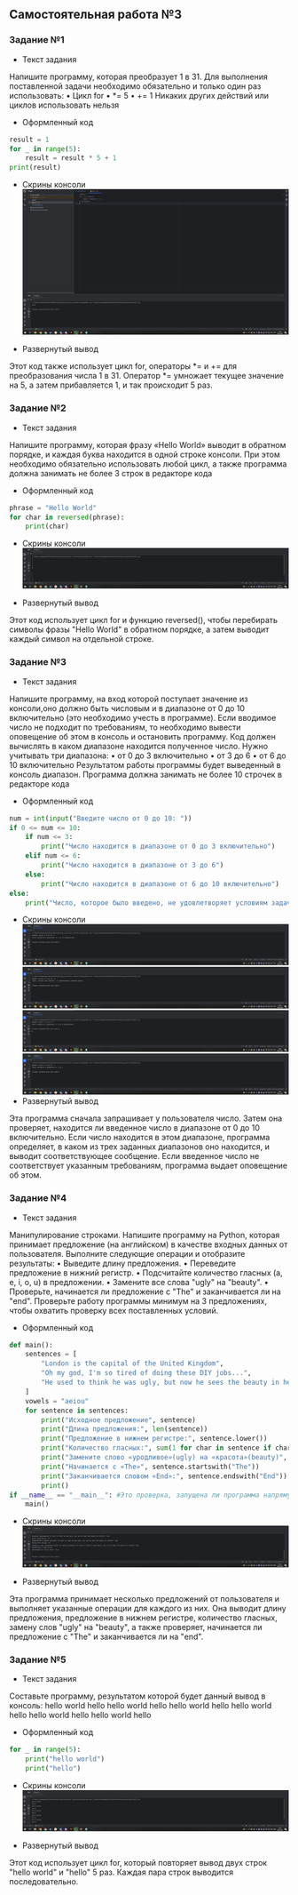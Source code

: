 ## Самостоятельная работа №3

### Задание №1
- Текст задания

Напишите программу, которая преобразует 1 в 31.
Для выполнения поставленной задачи необходимо обязательно и
только один раз использовать:
• Цикл for
• *= 5
• += 1
Никаких других действий или циклов использовать нельзя

- Оформленный код

```python
result = 1
for _ in range(5):
    result = result * 5 + 1
print(result)
```

- Скрины консоли
  ![img_3_1.png](https://github.com/xsadsenpai/py_practice/blob/lab3/pic/img_3_1.png)

- Развернутый вывод

Этот код также использует цикл for, операторы *= и += для преобразования числа 1 в 31. Оператор *= умножает текущее значение на 5, а затем прибавляется 1, и так происходит 5 раз.

### Задание №2
- Текст задания

Напишите программу, которая фразу «Hello World» выводит в обратном порядке, и каждая буква находится в одной строке консоли. При этом необходимо обязательно использовать любой цикл, а также программа должна занимать не более 3 строк в редакторе кода

- Оформленный код

```python
phrase = "Hello World"
for char in reversed(phrase):
    print(char)
```

- Скрины консоли
  ![img_3_2.png](https://github.com/xsadsenpai/py_practice/blob/lab3/pic/img_3_2.png)

- Развернутый вывод

Этот код использует цикл for и функцию reversed(), чтобы перебирать символы фразы "Hello World" в обратном порядке, а затем выводит каждый символ на отдельной строке.

### Задание №3
- Текст задания

Напишите программу, на вход которой поступает значение из консоли,оно должно быть числовым и в диапазоне от 0 до 10 включительно (это необходимо учесть в программе). Если вводимое число не подходит по требованиям, то необходимо вывести оповещение об этом в консоль и остановить программу. Код должен вычислять в каком диапазоне находится полученное число. Нужно учитывать три диапазона:
• от 0 до 3 включительно
• от 3 до 6
• от 6 до 10 включительно
Результатом работы программы будет выведенный в консоль диапазон. Программа должна занимать не более 10 строчек в редакторе кода

- Оформленный код

```python
num = int(input("Введите число от 0 до 10: "))
if 0 <= num <= 10:
    if num <= 3:
        print("Число находится в диапазоне от 0 до 3 включительно")
    elif num <= 6:
        print("Число находится в диапазоне от 3 до 6")
    else:
        print("Число находится в диапазоне от 6 до 10 включительно")
else:
    print("Число, которое было введено, не удовлетворяет условиям задачи.")
```

- Скрины консоли
  ![img_3_3.png](https://github.com/xsadsenpai/py_practice/blob/lab3/pic/img_3_3.png)
  ![img_3_3_1.png](https://github.com/xsadsenpai/py_practice/blob/lab3/pic/img_3_3_1.png)
  ![img_3_3_2.png](https://github.com/xsadsenpai/py_practice/blob/lab3/pic/img_3_3_2.png)
  ![img_3_3_3.png](https://github.com/xsadsenpai/py_practice/blob/lab3/pic/img_3_3_3.png)
- Развернутый вывод

Эта программа сначала запрашивает у пользователя число. Затем она проверяет, находится ли введенное число в диапазоне от 0 до 10 включительно. Если число находится в этом диапазоне, программа определяет, в каком из трех заданных диапазонов оно находится, и выводит соответствующее сообщение. Если введенное число не соответствует указанным требованиям, программа выдает оповещение об этом.

### Задание №4
- Текст задания

Манипулирование строками. Напишите программу на Python, которая принимает предложение (на английском) в качестве входных данных от пользователя. Выполните следующие операции и отобразите результаты:
• Выведите длину предложения.
• Переведите предложение в нижний регистр.
• Подсчитайте количество гласных (a, e, i, o, u) в предложении.
• Замените все слова "ugly" на "beauty".
• Проверьте, начинается ли предложение с "The" и заканчивается ли на "end".
Проверьте работу программы минимум на 3 предложениях, чтобы охватить проверку всех поставленных условий.
- Оформленный код

```python
def main():
    sentences = [
        "London is the capital of the United Kingdom",
        "Oh my god, I'm so tired of doing these DIY jobs...",
        "He used to think he was ugly, but now he sees the beauty in herself. End"
    ]
    vowels = "aeiou"
    for sentence in sentences:
        print("Исходное предложение", sentence)
        print("Длина предложения:", len(sentence))
        print("Предложение в нижнем регистре:", sentence.lower())
        print("Количество гласных:", sum(1 for char in sentence if char.lower() in vowels))
        print("Замените слово «уродливое»(ugly) на «красота»(beauty)", sentence.replace("ugly", "beauty"))
        print("Начинается с «The»", sentence.startswith("The"))
        print("Заканчивается словом «End»:", sentence.endswith("End"))
        print()
if __name__ == "__main__": #Это проверка, запущена ли программа напрямую из командной строки (а не импортирована как модуль). Если условие выполняется, вызывается функция main(), которая запускает основную логику программы.
    main()
```

- Скрины консоли
  ![img_3_4.png](https://github.com/xsadsenpai/py_practice/blob/lab3/pic/img_3_4.png)

- Развернутый вывод

Эта программа принимает несколько предложений от пользователя и выполняет указанные операции для каждого из них. Она выводит длину предложения, предложение в нижнем регистре, количество гласных, замену слов "ugly" на "beauty", а также проверяет, начинается ли предложение с "The" и заканчивается ли на "end".

### Задание №5
- Текст задания

Составьте программу, результатом которой будет данный вывод в консоль:
hello world
hello
hello world
hello
hello world
hello
hello world
hello
hello world
hello
hello world
hello

- Оформленный код

```python
for _ in range(5):
    print("hello world")
    print("hello")
```

- Скрины консоли
  ![img_3_5.png](https://github.com/xsadsenpai/py_practice/blob/lab3/pic/img_3_5.png)

- Развернутый вывод

Этот код использует цикл for, который повторяет вывод двух строк "hello world" и "hello" 5 раз. Каждая пара строк выводится последовательно.










